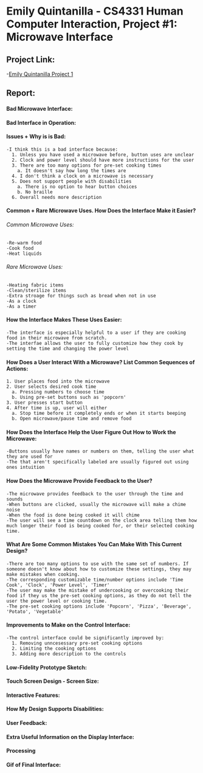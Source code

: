 # Emily Quintanilla - CS4331 Human Computer Interaction, Project #1: Microwave Interface

## Project Link:
  -[Emily Quintanilla Project 1](https://emilyqelizabeth.github.io/)

## Report:
#### Bad Microwave Interface:

#### Bad Interface in Operation:

#### Issues + Why is is Bad:
    -I think this is a bad interface because:
      1. Unless you have used a microwave before, button uses are unclear
      2. Clock and power level should have more instructions for the user
      3. There are too many options for pre-set cooking times
        a. It doesn't say how long the times are
      4. I don't think a clock on a microwave is necessary
      5. Does not support people with disabilities
        a. There is no option to hear button choices
        b. No braille
      6. Overall needs more description

#### Common + Rare Microwave Uses. How Does the Interface Make it Easier?
  ###### Common Microwave Uses:
    -Re-warm food
    -Cook food
    -Heat liquids
  ###### Rare Microwave Uses:
    -Heating fabric items
    -Clean/sterilize items
    -Extra stroage for things such as bread when not in use
    -As a clock
    -As a timer

#### How the Interface Makes These Uses Easier:
    -The interface is especially helpful to a user if they are cooking food in their microwave from scratch.
    -The interfae allows the user to fully customize how they cook by setting the time and changing the power level
  
#### How Does a User Interact With a Microwave? List Common Sequences of Actions:
    1. User places food into the microwave
    2. User selects desired cook time
      a. Pressing numbers to choose time
      b. Using pre-set buttons such as 'popcorn'
    3. User presses start button
    4. After time is up, user will either
      a. Stop time before it completely ends or when it starts beeping
      b. Open microwave/pause time and remove food
      
#### How Does the Interface Help the User Figure Out How to Work the Microwave:
    -Buttons usually have names or numbers on them, telling the user what they are used for
    -The that aren't specifically labeled are usually figured out using ones intuition
  
#### How Does the Microwave Provide Feedback to the User?
    -The microwave provides feedback to the user through the time and sounds
    -When buttons are clicked, usually the microwave will make a chime noise
    -When the food is done being cooked it will chime
    -The user will see a time countdown on the clock area telling them how much longer their food is being cooked for, or their selected cooking time.
  
#### What Are Some Common Mistakes You Can Make With This Current Design?
    -There are too many options to use with the same set of numbers. If someone doesn't know about how to customize these settings, they may make mistakes when cooking.
    -The corresponding customizable time/number options include 'Time Cook', 'Clock', 'Power Level', 'Timer'
    -The user may make the mistake of undercooking or overcooking their food if they us the pre-set cooking options, as they do not tell the user the power level or cooking time.
    -The pre-set cooking options include 'Popcorn', 'Pizza', 'Beverage', 'Potato', 'Vegetable'
 
#### Improvements to Make on the Control Interface:
    -The control interface could be significantly improved by:
      1. Removing unncesessary pre-set cooking options
      2. Limiting the cooking options
      3. Adding more description to the controls
    
#### Low-Fidelity Prototype Sketch:

#### Touch Screen Design - Screen Size:

#### Interactive Features:

#### How My Design Supports Disabilities:

#### User Feedback:

#### Extra Useful Information on the Display Interface:

#### Processing

#### Gif of Final Interface:
